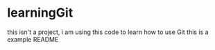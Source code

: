 # learningGit
this isn't a project, i am using this code to learn how to use Git
this is a example README
